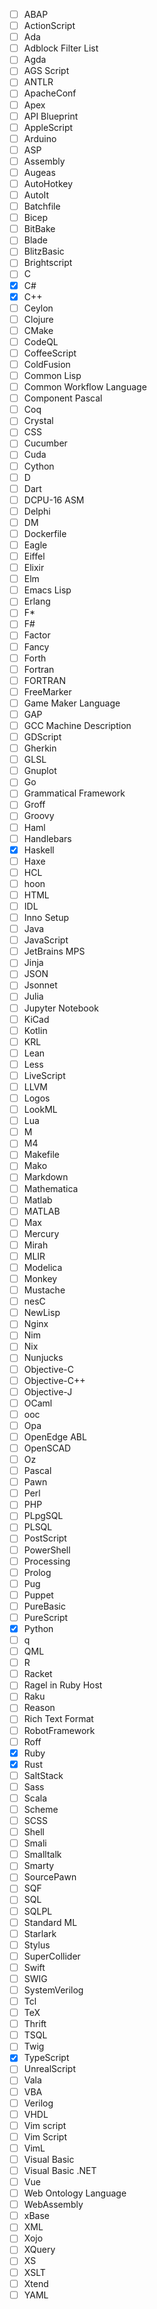 * [ ] ABAP
* [ ] ActionScript
* [ ] Ada
* [ ] Adblock Filter List
* [ ] Agda
* [ ] AGS Script
* [ ] ANTLR
* [ ] ApacheConf
* [ ] Apex
* [ ] API Blueprint
* [ ] AppleScript
* [ ] Arduino
* [ ] ASP
* [ ] Assembly
* [ ] Augeas
* [ ] AutoHotkey
* [ ] AutoIt
* [ ] Batchfile
* [ ] Bicep
* [ ] BitBake
* [ ] Blade
* [ ] BlitzBasic
* [ ] Brightscript
* [ ] C
* [x] C#
* [x] C++
* [ ] Ceylon
* [ ] Clojure
* [ ] CMake
* [ ] CodeQL
* [ ] CoffeeScript
* [ ] ColdFusion
* [ ] Common Lisp
* [ ] Common Workflow Language
* [ ] Component Pascal
* [ ] Coq
* [ ] Crystal
* [ ] CSS
* [ ] Cucumber
* [ ] Cuda
* [ ] Cython
* [ ] D
* [ ] Dart
* [ ] DCPU-16 ASM
* [ ] Delphi
* [ ] DM
* [ ] Dockerfile
* [ ] Eagle
* [ ] Eiffel
* [ ] Elixir
* [ ] Elm
* [ ] Emacs Lisp
* [ ] Erlang
* [ ] F*
* [ ] F#
* [ ] Factor
* [ ] Fancy
* [ ] Forth
* [ ] Fortran
* [ ] FORTRAN
* [ ] FreeMarker
* [ ] Game Maker Language
* [ ] GAP
* [ ] GCC Machine Description
* [ ] GDScript
* [ ] Gherkin
* [ ] GLSL
* [ ] Gnuplot
* [ ] Go
* [ ] Grammatical Framework
* [ ] Groff
* [ ] Groovy
* [ ] Haml
* [ ] Handlebars
* [x] Haskell
* [ ] Haxe
* [ ] HCL
* [ ] hoon
* [ ] HTML
* [ ] IDL
* [ ] Inno Setup
* [ ] Java
* [ ] JavaScript
* [ ] JetBrains MPS
* [ ] Jinja
* [ ] JSON
* [ ] Jsonnet
* [ ] Julia
* [ ] Jupyter Notebook
* [ ] KiCad
* [ ] Kotlin
* [ ] KRL
* [ ] Lean
* [ ] Less
* [ ] LiveScript
* [ ] LLVM
* [ ] Logos
* [ ] LookML
* [ ] Lua
* [ ] M
* [ ] M4
* [ ] Makefile
* [ ] Mako
* [ ] Markdown
* [ ] Mathematica
* [ ] Matlab
* [ ] MATLAB
* [ ] Max
* [ ] Mercury
* [ ] Mirah
* [ ] MLIR
* [ ] Modelica
* [ ] Monkey
* [ ] Mustache
* [ ] nesC
* [ ] NewLisp
* [ ] Nginx
* [ ] Nim
* [ ] Nix
* [ ] Nunjucks
* [ ] Objective-C
* [ ] Objective-C++
* [ ] Objective-J
* [ ] OCaml
* [ ] ooc
* [ ] Opa
* [ ] OpenEdge ABL
* [ ] OpenSCAD
* [ ] Oz
* [ ] Pascal
* [ ] Pawn
* [ ] Perl
* [ ] PHP
* [ ] PLpgSQL
* [ ] PLSQL
* [ ] PostScript
* [ ] PowerShell
* [ ] Processing
* [ ] Prolog
* [ ] Pug
* [ ] Puppet
* [ ] PureBasic
* [ ] PureScript
* [x] Python
* [ ] q
* [ ] QML
* [ ] R
* [ ] Racket
* [ ] Ragel in Ruby Host
* [ ] Raku
* [ ] Reason
* [ ] Rich Text Format
* [ ] RobotFramework
* [ ] Roff
* [x] Ruby
* [x] Rust
* [ ] SaltStack
* [ ] Sass
* [ ] Scala
* [ ] Scheme
* [ ] SCSS
* [ ] Shell
* [ ] Smali
* [ ] Smalltalk
* [ ] Smarty
* [ ] SourcePawn
* [ ] SQF
* [ ] SQL
* [ ] SQLPL
* [ ] Standard ML
* [ ] Starlark
* [ ] Stylus
* [ ] SuperCollider
* [ ] Swift
* [ ] SWIG
* [ ] SystemVerilog
* [ ] Tcl
* [ ] TeX
* [ ] Thrift
* [ ] TSQL
* [ ] Twig
* [x] TypeScript
* [ ] UnrealScript
* [ ] Vala
* [ ] VBA
* [ ] Verilog
* [ ] VHDL
* [ ] Vim script
* [ ] Vim Script
* [ ] VimL
* [ ] Visual Basic
* [ ] Visual Basic .NET
* [ ] Vue
* [ ] Web Ontology Language
* [ ] WebAssembly
* [ ] xBase
* [ ] XML
* [ ] Xojo
* [ ] XQuery
* [ ] XS
* [ ] XSLT
* [ ] Xtend
* [ ] YAML